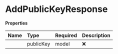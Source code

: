 # AddPublicKeyResponse



**Properties**

| Name | Type | Required | Description |
| :-------- | :----------| :----------| :----------|
    | publicKey | model | ❌ |  |




<!-- This file was generated by liblab | https://liblab.com/ -->